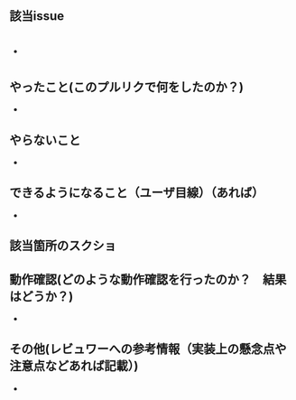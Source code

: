 ## 該当issue

* #

## やったこと(このプルリクで何をしたのか？)

* 

## やらないこと

* 

## できるようになること（ユーザ目線）（あれば）

* 


## 該当箇所のスクショ


## 動作確認(どのような動作確認を行ったのか？　結果はどうか？)

* 

## その他(レビュワーへの参考情報（実装上の懸念点や注意点などあれば記載）)

* 